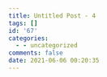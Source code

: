 ```yaml
---
title: Untitled Post - 4
tags: []
id: '67'
categories:
  - - uncategorized
comments: false
date: 2021-06-06 00:20:35
---
```

